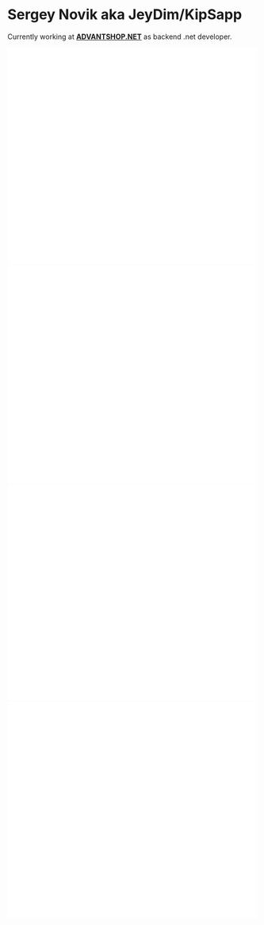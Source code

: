 # Sergey Novik aka JeyDim/KipSapp
Currently working at **[ADVANTSHOP.NET](https://www.advantshop.net)** as backend .net developer.

![](https://raw.githubusercontent.com/JeyDim/GitStats/actions_branch/generated_images/overviewLightMode.svg?token=GHSAT0AAAAAABPN7CZRHJJNPRP6WG6R7FI4YPSGUJQ#gh-light-mode-only)
![](https://raw.githubusercontent.com/JeyDim/GitStats/actions_branch/generated_images/overviewDarkMode.svg?token=GHSAT0AAAAAABPN7CZRGVEAC7BVSJXIE6YIYPSGUFQ#gh-dark-mode-only)
![](https://raw.githubusercontent.com/JeyDim/GitStats/actions_branch/generated_images/languagesLightMode.svg?token=GHSAT0AAAAAABPN7CZQSPKADG5ZXHWN5DJMYPSGUAA#gh-light-mode-only)
![](https://raw.githubusercontent.com/JeyDim/GitStats/actions_branch/generated_images/languagesDarkMode.svg?token=GHSAT0AAAAAABPN7CZQD6I4LFCBXBT6XEL6YPSGTWQ#gh-dark-mode-only)
